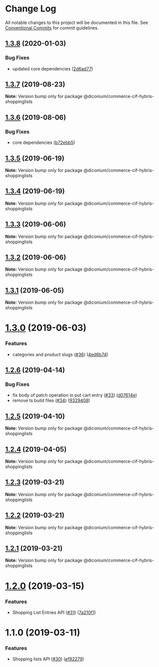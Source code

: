 # Change Log

All notable changes to this project will be documented in this file.
See [Conventional Commits](https://conventionalcommits.org) for commit guidelines.

## [1.3.8](https://github.com/diconium/commerce-cif-hybris/compare/@diconium/commerce-cif-hybris-shoppinglists@1.3.7...@diconium/commerce-cif-hybris-shoppinglists@1.3.8) (2020-01-03)


### Bug Fixes

* updated core dependencies ([2d6ad77](https://github.com/diconium/commerce-cif-hybris/commit/2d6ad77385b15cfdcc4d0825538c818c4734e331))





## [1.3.7](https://github.com/diconium/commerce-cif-hybris/compare/@diconium/commerce-cif-hybris-shoppinglists@1.3.6...@diconium/commerce-cif-hybris-shoppinglists@1.3.7) (2019-08-23)

**Note:** Version bump only for package @diconium/commerce-cif-hybris-shoppinglists





## [1.3.6](https://github.com/diconium/commerce-cif-hybris/compare/@diconium/commerce-cif-hybris-shoppinglists@1.3.5...@diconium/commerce-cif-hybris-shoppinglists@1.3.6) (2019-08-06)


### Bug Fixes

* core dependencies ([b72ebb5](https://github.com/diconium/commerce-cif-hybris/commit/b72ebb5))





## [1.3.5](https://github.com/diconium/commerce-cif-hybris/compare/@diconium/commerce-cif-hybris-shoppinglists@1.3.4...@diconium/commerce-cif-hybris-shoppinglists@1.3.5) (2019-06-19)

**Note:** Version bump only for package @diconium/commerce-cif-hybris-shoppinglists





## [1.3.4](https://github.com/diconium/commerce-cif-hybris/compare/@diconium/commerce-cif-hybris-shoppinglists@1.3.3...@diconium/commerce-cif-hybris-shoppinglists@1.3.4) (2019-06-19)

**Note:** Version bump only for package @diconium/commerce-cif-hybris-shoppinglists





## [1.3.3](https://github.com/diconium/commerce-cif-hybris/compare/@diconium/commerce-cif-hybris-shoppinglists@1.3.2...@diconium/commerce-cif-hybris-shoppinglists@1.3.3) (2019-06-06)

**Note:** Version bump only for package @diconium/commerce-cif-hybris-shoppinglists





## [1.3.2](https://github.com/diconium/commerce-cif-hybris/compare/@diconium/commerce-cif-hybris-shoppinglists@1.3.1...@diconium/commerce-cif-hybris-shoppinglists@1.3.2) (2019-06-06)

**Note:** Version bump only for package @diconium/commerce-cif-hybris-shoppinglists





## [1.3.1](https://github.com/diconium/commerce-cif-hybris/compare/@diconium/commerce-cif-hybris-shoppinglists@1.3.0...@diconium/commerce-cif-hybris-shoppinglists@1.3.1) (2019-06-05)

**Note:** Version bump only for package @diconium/commerce-cif-hybris-shoppinglists





# [1.3.0](https://github.com/diconium/commerce-cif-hybris/compare/@diconium/commerce-cif-hybris-shoppinglists@1.2.6...@diconium/commerce-cif-hybris-shoppinglists@1.3.0) (2019-06-03)


### Features

* categories and product slugs ([#36](https://github.com/diconium/commerce-cif-hybris/issues/36)) ([4ed6b74](https://github.com/diconium/commerce-cif-hybris/commit/4ed6b74))





## [1.2.6](https://github.com/diconium/commerce-cif-hybris/compare/@diconium/commerce-cif-hybris-shoppinglists@1.2.5...@diconium/commerce-cif-hybris-shoppinglists@1.2.6) (2019-04-14)


### Bug Fixes

* fix body of patch operation in put cart entry ([#33](https://github.com/diconium/commerce-cif-hybris/issues/33)) ([d07614e](https://github.com/diconium/commerce-cif-hybris/commit/d07614e))
* remove ts build files ([#34](https://github.com/diconium/commerce-cif-hybris/issues/34)) ([9329408](https://github.com/diconium/commerce-cif-hybris/commit/9329408))





## [1.2.5](https://github.com/diconium/commerce-cif-hybris/compare/@diconium/commerce-cif-hybris-shoppinglists@1.2.4...@diconium/commerce-cif-hybris-shoppinglists@1.2.5) (2019-04-10)

**Note:** Version bump only for package @diconium/commerce-cif-hybris-shoppinglists





## [1.2.4](https://github.com/diconium/commerce-cif-hybris/compare/@diconium/commerce-cif-hybris-shoppinglists@1.2.3...@diconium/commerce-cif-hybris-shoppinglists@1.2.4) (2019-04-05)

**Note:** Version bump only for package @diconium/commerce-cif-hybris-shoppinglists





## [1.2.3](https://github.com/diconium/commerce-cif-hybris/compare/@diconium/commerce-cif-hybris-shoppinglists@1.2.2...@diconium/commerce-cif-hybris-shoppinglists@1.2.3) (2019-03-21)

**Note:** Version bump only for package @diconium/commerce-cif-hybris-shoppinglists





## [1.2.2](https://github.com/diconium/commerce-cif-hybris/compare/@diconium/commerce-cif-hybris-shoppinglists@1.2.1...@diconium/commerce-cif-hybris-shoppinglists@1.2.2) (2019-03-21)

**Note:** Version bump only for package @diconium/commerce-cif-hybris-shoppinglists





## [1.2.1](https://github.com/diconium/commerce-cif-hybris/compare/@diconium/commerce-cif-hybris-shoppinglists@1.2.0...@diconium/commerce-cif-hybris-shoppinglists@1.2.1) (2019-03-21)

**Note:** Version bump only for package @diconium/commerce-cif-hybris-shoppinglists





# [1.2.0](https://github.com/diconium/commerce-cif-hybris/compare/@diconium/commerce-cif-hybris-shoppinglists@1.1.0...@diconium/commerce-cif-hybris-shoppinglists@1.2.0) (2019-03-15)


### Features

* Shopping List Entries API ([#31](https://github.com/diconium/commerce-cif-hybris/issues/31)) ([7a210f1](https://github.com/diconium/commerce-cif-hybris/commit/7a210f1))





# 1.1.0 (2019-03-11)


### Features

* Shopping lists API ([#30](https://github.com/diconium/commerce-cif-hybris/issues/30)) ([ef92279](https://github.com/diconium/commerce-cif-hybris/commit/ef92279))
